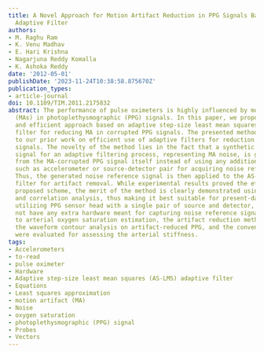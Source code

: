 ```yaml
---
title: A Novel Approach for Motion Artifact Reduction in PPG Signals Based on AS-LMS
  Adaptive Filter
authors:
- M. Raghu Ram
- K. Venu Madhav
- E. Hari Krishna
- Nagarjuna Reddy Komalla
- K. Ashoka Reddy
date: '2012-05-01'
publishDate: '2023-11-24T10:38:58.875670Z'
publication_types:
- article-journal
doi: 10.1109/TIM.2011.2175832
abstract: The performance of pulse oximeters is highly influenced by motion artifacts
  (MAs) in photoplethysmographic (PPG) signals. In this paper, we propose a simple
  and efficient approach based on adaptive step-size least mean squares (AS-LMS) adaptive
  filter for reducing MA in corrupted PPG signals. The presented method is an extension
  to our prior work on efficient use of adaptive filters for reduction of MA in PPG
  signals. The novelty of the method lies in the fact that a synthetic noise reference
  signal for an adaptive filtering process, representing MA noise, is generated internally
  from the MA-corrupted PPG signal itself instead of using any additional hardware
  such as accelerometer or source-detector pair for acquiring noise reference signal.
  Thus, the generated noise reference signal is then applied to the AS-LMS adaptive
  filter for artifact removal. While experimental results proved the efficacy of the
  proposed scheme, the merit of the method is clearly demonstrated using convergence
  and correlation analysis, thus making it best suitable for present-day pulse oximeters
  utilizing PPG sensor head with a single pair of source and detector, which does
  not have any extra hardware meant for capturing noise reference signal. In addition
  to arterial oxygen saturation estimation, the artifact reduction method facilitated
  the waveform contour analysis on artifact-reduced PPG, and the conventional parameters
  were evaluated for assessing the arterial stiffness.
tags:
- Accelerometers
- to-read
- pulse oximeter
- Hardware
- Adaptive step-size least mean squares (AS-LMS) adaptive filter
- Equations
- Least squares approximation
- motion artifact (MA)
- Noise
- oxygen saturation
- photoplethysmographic (PPG) signal
- Probes
- Vectors
---
```


